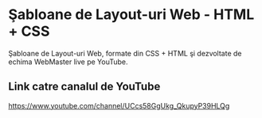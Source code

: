 # Şabloane de Layout-uri Web - HTML + CSS
 Şabloane de Layout-uri Web, formate din CSS + HTML şi dezvoltate de echima WebMaster live pe YouTube.
 
 ## Link catre canalul de YouTube
 
https://www.youtube.com/channel/UCcs58GgUkg_QkupyP39HLQg
